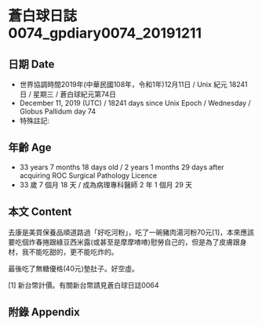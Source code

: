 # 蒼白球日誌0074_gpdiary0074_20191211 #

## 日期 Date ##

* 世界協調時間2019年(中華民國108年，令和1年)12月11日 / Unix 紀元 18241 日 / 星期三 / 蒼白球紀元第74日
* December 11, 2019 (UTC) / 18241 days since Unix Epoch / Wednesday / Globus Pallidum day 74
* 特殊註記:

## 年齡 Age ##

* 33 years 7 months 18 days old / 2 years 1 months 29 days after acquiring ROC Surgical Pathology Licence
* 33 歲 7 個月 18 天 / 成為病理專科醫師 2 年 1 個月 29 天

## 本文 Content ##

去康是美買保養品順道路過「好吃河粉」，吃了一碗豬肉湯河粉70元[1]，本來應該要吃個炸春捲跟綠豆西米露(或甚至是摩摩喳喳)慰勞自己的，但是為了皮膚跟身材，我不能吃甜的，更不能吃炸的。

最後吃了無糖優格(40元)墊肚子。好空虛。


[1] 新台幣計價。有關新台幣請見蒼白球日誌0064

## 附錄 Appendix ##

